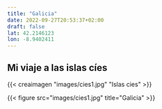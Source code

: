 ```yaml
---
title: "Galicia"
date: 2022-09-27T20:53:37+02:00
draft: false
lat: 42.2146123
lon: -8.9402411
---
```



## Mi viaje a las islas cíes

{{< creaimagen "images/cies1.jpg" "Islas cies" >}}


{{< figure src="images/cies1.jpg" title="Galicia" >}}
